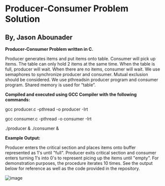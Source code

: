 # **Producer-Consumer Problem Solution**
## By, Jason Abounader

**Producer-Consumer Problem written in C.**

Producer generates items and put items onto table. Consumer will pick up items. The table can only hold 2 items at the same time. When the table is full, producer will wait. When there are no items, consumer will wait. We use semaphores to synchronize producer and consumer.  Mutual exclusion should be considered. We use pthreadsin producer program and consumer program. Shared memory is used for “table”.

**Compiled and executed using GCC Compiler with the following commands:**

gcc producer.c -pthread -o producer -Irt

gcc consumer.c -pthread -o consumer -Irt

./producer & ./consumer & 

**Example Output:**

Producer enters the critical section and places items onto buffer represented as 1's until "full". Producer exits critical section and consumer enters turning 1's into 0's to represent picing up the items until "empty". For demonstration purposes, the procedure iterates 10 times. See the output below for reference as well as the code provided in the repository. 

![image](https://user-images.githubusercontent.com/86804265/139169924-0330ec5a-766e-442d-befe-e2a16cd7d2e2.png)
